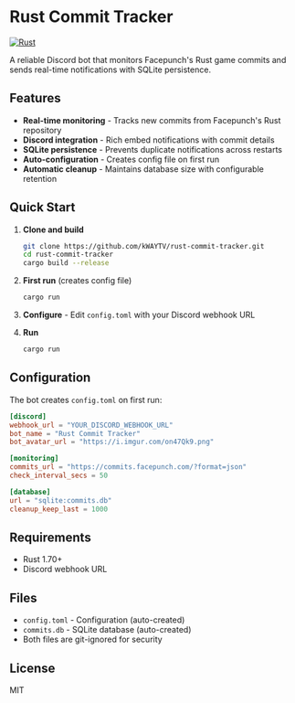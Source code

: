 # Rust Commit Tracker

[![Rust](https://github.com/kWAYTV/rust-commit-tracker/actions/workflows/rust.yml/badge.svg)](https://github.com/kWAYTV/rust-commit-tracker/actions/workflows/rust.yml)

A reliable Discord bot that monitors Facepunch's Rust game commits and sends real-time notifications with SQLite persistence.

## Features

- **Real-time monitoring** - Tracks new commits from Facepunch's Rust repository
- **Discord integration** - Rich embed notifications with commit details
- **SQLite persistence** - Prevents duplicate notifications across restarts
- **Auto-configuration** - Creates config file on first run
- **Automatic cleanup** - Maintains database size with configurable retention

## Quick Start

1. **Clone and build**

   ```bash
   git clone https://github.com/kWAYTV/rust-commit-tracker.git
   cd rust-commit-tracker
   cargo build --release
   ```

2. **First run** (creates config file)

   ```bash
   cargo run
   ```

3. **Configure** - Edit `config.toml` with your Discord webhook URL

4. **Run**
   ```bash
   cargo run
   ```

## Configuration

The bot creates `config.toml` on first run:

```toml
[discord]
webhook_url = "YOUR_DISCORD_WEBHOOK_URL"
bot_name = "Rust Commit Tracker"
bot_avatar_url = "https://i.imgur.com/on47Qk9.png"

[monitoring]
commits_url = "https://commits.facepunch.com/?format=json"
check_interval_secs = 50

[database]
url = "sqlite:commits.db"
cleanup_keep_last = 1000
```

## Requirements

- Rust 1.70+
- Discord webhook URL

## Files

- `config.toml` - Configuration (auto-created)
- `commits.db` - SQLite database (auto-created)
- Both files are git-ignored for security

## License

MIT

